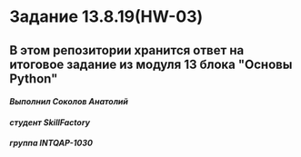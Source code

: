 # Задание 13.8.19(HW-03)
## В этом репозитории хранится ответ на итоговое задание из модуля 13 блока "Основы Python"
#### *Выполнил Соколов Анатолий*
#### *студент SkillFactory*
#### *группа INTQAP-1030*